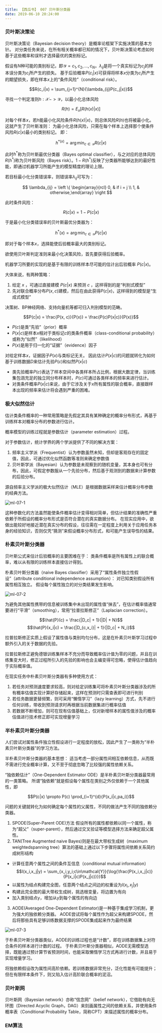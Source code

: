 ```yaml
---
title: 【西瓜书】 007 贝叶斯分类器
date: 2019-06-10 20:24:00
---
```


### 贝叶斯决策论

贝叶斯决策论（Bayesian decision theory）是概率论框架下实施决策的基本方针。
对分类任务来说，在所有相关概率都已知的情况下，贝叶斯决策论考虑如何基于这些概率和误判才选择最优的类别标记。

假设有$N$种可能的类别标记，即$\mathcal{Y} = {c_1, c_2, ..., c_N}$，$\lambda_{ij}$是将一个真实标记为$c_j$的样本误分类为$c_i$所产生的损失。
基于后验概率$P(c_i|x)$可获得将样本$x$分类为$c_i$所产生的期望损失，即在样本$x$上的“条件风险”（conditional risk）。

$$R(c_i|x) = \sum_{j=1}^{N}{\lambda_{ij}P(c_j|x)}$$

寻找一个判定准则$h: \mathcal{X} -> \mathcal{Y}$，以最小化总体风险

$$R(h) = E_x[R(h(x)|x)]$$

对每个样本$x$，若$h$能最小化风险条件$R(h(x)|x)$，则总体风险$R(h)$也将被最小化。
这就产生了贝叶斯准则：
为最小化总体风险，只需在每个样本上选择那个使条件风险$R(c|x)$最小的类别标记。
即：

$$h^{\ast(x)} = \arg\min_{c \in \mathcal{Y}}{R(c|x)}$$

此时$h^\ast$称为贝叶斯最优分类器（Bayes optimal classifier），与之对应的总体风险$R(h^\ast)$称为贝叶斯风险（Bayes risk）。$1 - R(h^\ast)$反映了分类器所能够达到的最好性能，即通过机器学习所能产生的模型精度的理论上限。

若目标最小化分类错误率，则错误率$\lambda_{ij}$可写为：

$$ \lambda_{ij} = \left \{ \begin{array}{rcl} 0, & if i = j \\
1, & otherwise,\end{array} \right $$

此时条件风险：

$$R(c|x) = 1 - P(c|x)$$

于是最小化分类错误率的贝叶斯最优分类器为：

$$h^\ast(x) = \arg\min_{c \in \mathcal{Y}}{P(c|x)}$$

即对于每个样本$x$，选择能使后验概率最大的类别标记。



欲使用贝叶斯判定准则来最小化决策风险，首先要获得后验概率。

机器学习所要的实现的是基于有限的训练样本尽可能的估计出后验概率 $P(c|x)$。

大体来说，有两种策略：
1. 给定 $x$ ，可通过直接建模 $P(c|x)$ 来预测 $c$ ，这样得到的是“判别式模型”
2. 先对联合概率分布$P(x, c)$建模，然后在由此获得$P(c|x)$，这样得到的模型是“生成式模型”

决策树、BP神经网络、支持向量机等都可归入判别模型的范畴。


$$P(c|x) = \frac{P(x, c)}{P(x)} = \frac{P(c)P(x|c)}{P(x)}$$

* $P(c)$是类“先验”（prior）概率
* $P(x|c)$是样本$x$相对于类标记$c$的类条件概率（class-conditional probability）或称为“似然”（likelihood）
* $P(x)$是用于归一化的“证据”（evidence）因子

对给定样本$x$，证据因子$P(x)$与类标记无关。
因此估计$P(x|c)$的问题就转化为如何基于训练数据$D$来估计先验$P(c)$和似然$P(x|c)$

* 类先验概率$P(c)$表达了样本空间中各类样本所占比例，根据大数定律，当训练集包涵充足的独立同分布样本时，$P(c)$可通过各类样本的频率来进行估计。
* 对类条件概率$P(x|c)$来说，由于它涉及关于$x$所有属性的联合概率，直接跟样本出现的频率来估计将会遇到严重的困难。


### 极大似然估计

估计类条件概率的一种常用策略是先假定其具有某种确定的概率分布形式，再基于训练样本对概率分布的参数进行估计。

概率模型的训练过程就是参数估计（parameter estimation）过程。

对于参数估计，统计学界的两个学派提供了不同的解决方案：
1. 频率主义学派（Frequentist）认为参数虽然未知，但却是客观存在的固定值，因此，可通过优化似然函数等准则来确定参数值
2. 贝叶斯学派（Bayesian）认为参数是未观察到的随机变量，其本身也可有分布，因此，可假定参数服从一个先验分布，然后基于观测到的数据来计算参数的后验分布。


源自频率主义学派的极大似然估计（MLE）是根据数据采样来估计概率分布参数的经典方法。

![ml-07-1](/images/machine-learning/ml7.1.jpeg)

这种参数化的方法虽然能使条件概率估计变得相对简单，但估计结果的准确性严重依赖于所假设的概率分布形式是否符合潜在的真实数据分布。
在现实应用中，欲做出能较好地接近潜在真实分布的假设，往往需在一定程度上利用关于应用任务本身的经验知识，否则仅凭“猜测”来假设概率分布形式，和可能产生误导性的结果。


### 朴素贝叶斯分类器

贝叶斯公式来估计后验概率的主要困难在于：
类条件概率是所有属性上的联合概率，难以从有限的训练样本直接估计得到。

朴素贝叶斯分类器（naive Bayes classifier）采用了“属性条件独立性假设”（attribute conditional independence assumption）：
对已知类别假设所有属性相互独立。
假设每个属性独立的对分类结果发生影响。

![ml-07-2](/images/machine-learning/ml7.2.jpeg)

为避免其他属性携带的信息被训练集中未出现的属性值“抹去”，在估计概率值通常要进行“平滑”（smoothing），常用“拉普拉斯修正”（Laplacian correction）。

$$\hat{P}(c) = \frac{|D_c| + 1}{|D| + N}$$
$$\hat{P}(x_i|c) = \frac{|D_{c,x_i}| + 1}{|D_c| + N_i}$$

拉普拉斯修正实质上假设了属性值与类别均匀分布，这是在朴素贝叶斯学习过程中额外引入的关于数据的先验。

拉普拉斯修正避免德银训练集样本不充分而导致概率估计值为零的问题，并且在训练集变大时，修正过程所引入的先验的影响也会主编变得可忽略，使得估计值趋向于实际概率值。


在现实任务中朴素贝叶斯分类器有多种使用方式：
1. 若任务对预测速度要求较高，则对给定训练集可将朴素贝叶斯分类器涉及的所有概率估值实现计算好存储起来，这样在预测时只需查表即可进行判别
2. 若任务数据更替频繁，则可采用“懒惰学习”（lazy learning）方式，先不进行任何训练，带收到预测请求时再根据当前数据集进行概率估值
3. 若数据不断增加，则可在现有估值基础上，仅对新增样本的属性值涉及的概率估值进行技术修正即可实现增量学习


### 半朴素贝叶斯分类器

人们尝试对属性条件独立性假设进行一定程度的放松，因此产生了一类称为“半朴素贝叶斯分类器”的学习方法。

半朴素贝叶斯分类器的基本思想：
适当考虑一部分属性间相互依赖信息，从而既不需进行完全概率计算，又不至于彻底忽略了比较强的属性依赖关系。

“独依赖估计”（One-Dependent Estimator ODE）是半朴素贝叶斯分类器最常用的一类策略。
所谓“独依赖”就是假设每个属性在类别之外仅依赖于一个其他属性，即

$$P(c|x) \propto P(c) \prod_{i=1}^{d}{P(x_i|c,pa_i)}$$

问题的关键就转化为如何确定每个属性的父属性，不同的做法产生不同的独依赖分类器。
1. SPODE(Super-Parent ODE)方法 假设所有的属性都依赖以同一个属性，称为“超父”（super-parent），然后通过交叉验证等模型选择方法来确定超父属性。
2. TAN(Tree Augmented naive Bayes)则是在最大带权生成树（maximum weightedspanning tree）算法的基础上通过以下步骤将属性间依赖关系简约成树形结构
  * 计算任意两个属性之间的条件互信息（conditional mutual information）
  $$I(x_i,x_j|y) = \sum_{x_i,y_i;c\in\mathcal{Y}}{\log{\frac{P(x_i,x_j|c)}{P(x_i|c)P(x_j|c)}}}$$
  * 以属性为结点构建完全图，任意两个结点之间边的权重设为$I(x_i,x_j|y)$
  * 构建此完全图的最大带权生成树，挑选根变量，将边置为有向
  * 加入类别结点y，增加从y到每个属性的有向边
3. AODE(Averaged One-Dependent Estimator)是一种基于集成学习机制，更为强大的独依赖分类器。
AODE尝试将每个属性作为超父来构建SPODE，然后将那些具有足够训练数据支撑的SPODE集成起来作为最终结果

![ml-07-3](/images/machine-learning/ml7.3.jpeg)

于朴素贝叶斯分类器类似，AODE的训练过程也是“计数”，即在训练数据集上对符合条件的样本进行计数的过程。
于朴素贝叶斯分类器相似，AODE无需模型选择，既能通过预计算节省预测时间，也能采取懒惰学习方式再进行计数，并且易于实现增量学习。


将独依赖假设改为属性间高阶依赖。若训练数据非常充分，泛化性能有可能提升；但在有限样本条件下，则又陷入估计高阶联合概率的泥沼。


### 贝叶斯网

贝叶斯网（Bayesian network）亦称“信念网”（belief network），它借助有向无环图（Directed Acyclic Graph，DAG）来刻画属性之间的依赖关系，并使用条件概率表（Conditional Probability Table，简称CPT）来描述属性的概率分布。





### EM算法
